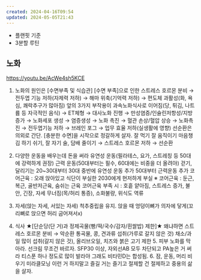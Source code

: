 ```yaml
---
created: 2024-04-16T09:54
updated: 2024-05-05T21:43
---
```


- 플랜핏 기준
- 3분할 루틴

## 노화

<https://youtu.be/AcWe4sh5KCE>

1. 노화의 원인은 [수면부족 및 식습관] [수면 부족]으로 인한 스트레스 호르몬 분비 → 전두엽 기능 저하(자제력 저하) → 해마 위축(기억력 저하) → 편도체 과활성(화, 욕심, 쾌락추구가 많아짐) 앞의 3가지 부작용이 과속노화식사로 이어짐(당, 튀김, 나트륨 등 자극적인 음식) → ET체형 → 대사노화 진행 → 만성염증/인슐린저항성/지방 증가 → 노화세포 생성 → 염증생성 → 노화 촉진 → 혈관 손상/혈압 상승 → 노화촉진 → 전두엽기능 저하 → 브레인 포그 → 업무 효율 저하(실생활에 영향) 선순환은 의외로 간단. [충분한 수면]을 시작으로 정갈하게 살자. 잘 먹기 잘 움직이기 마음챙김 하기 쉬기, 잘 자기 술, 담배 줄이기 → 스트레스 호르몬 저하 → 선순환
2. 다양한 운동을 배우는데 돈을 써라 유연성 운동(필라테스, 요가, 스트레칭 등 50대에 강력하게 권장) 근력 운동(50대부터는 필수, 60대에는 비중을 더 올려야) 걷기, 달리기는 20~30대부터 30대 중반에 유연성 운동 추가 50대부터 근력운동 추가 코어근육 : 오래 앉아있고 식단이 부실한 2030에게 현저하게 부실 ※ 코어근육 : 둔근, 복근, 골반저근육, 숨쉬는 근육 코어근육 부족 시 : 호흩 얕아짐, 스트레스 증가, 불안, 긴장, 자세 무너짐(목/허리 통증), 소화불량, 위식도 역류

3. 자세(앉는 자세, 서있는 자세) 척추중립을 유지. 앉을 때 엉덩이뼈가 의자에 닿게(꼬리뼈로 앉으면 허리 굽어져서x)

4. 식사 ★[단순당(단 거)과 정제곡물(빵/떡/국수/감자/흰쌀밥) 제한]★ 왜냐하면 스트레스 호르몬 분비 → 악순환 통곡물, 콩, 견과류 섭취(가루로 갈지 않은 것) 채소/과일 많이 섭취(갈지 않은 것), 올리브오일, 치즈와 붉은 고기 제한 5. 피부 노화를 막아라. 선크림 무조건 바르자. SFP30 이상, 자외선AB 모두 차단되고 PA높은 거 써라 티스푼 하나 정도로 많이 발라야 그래도 비타민D는 합성됨. 6. 잠, 운동, 머리 비우기 미라클모닝 이런 거 하지말고 즐길 거는 즐기고 절제할 건 절제하고 중용의 삶을 살자.
